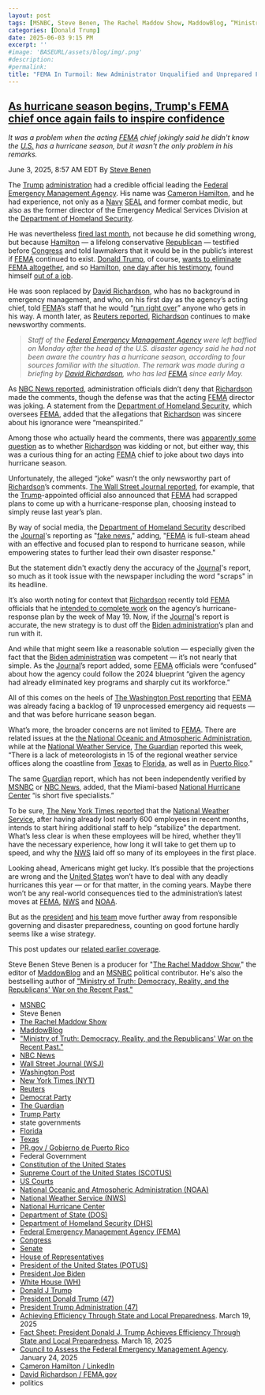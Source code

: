 ```yaml
---
layout: post
tags: [MSNBC, Steve Benen, The Rachel Maddow Show, MaddowBlog, “Ministry of Truth –  Democracy Reality and the Republicans’ War on the Recent Past.”, NBC News, Wall Street Journal (WSJ), Washington Post, New York Times (NYT), Reuters, Democrat Party, The Guardian, Trump Party, state governments, Florida, Texas, PR.gov / Gobierno de Puerto Rico, Federal Government, Constitution of the United States, Supreme Court of the United States (SCOTUS), US Courts, National Oceanic and Atmospheric Administration (NOAA), National Weather Service (NWS), National Hurricane Center, Department of State (DOS), Department of Homeland Security (DHS), Federal Emergency Management Agency (FEMA), Congress, Senate, House of Representatives, President of the United States (POTUS), President Joe Biden, White House (WH), Donald J Trump, President Donald Trump (47), President Trump Administration (47), Achieving Efficiency Through State and Local Preparedness. March 19 2025, Fact Sheet –  President Donald J. Trump Achieves Efficiency Through State and Local Preparedness. March 18 2025, Council to Assess the Federal Emergency Management Agency. January 24 2025, Cameron Hamilton / LinkedIn, David Richardson / FEMA.gov, politics]
categories: [Donald Trump]
date: 2025-06-03 9:15 PM
excerpt: ''
#image: 'BASEURL/assets/blog/img/.png'
#description:
#permalink:
title: "FEMA In Turmoil: New Administrator Unqualified and Unprepared For Hurricane Season"
---
```



## [As hurricane season begins, Trump's FEMA chief once again fails to inspire confidence](https://www.msnbc.com/rachel-maddow-show/maddowblog/hurricane-season-begins-trumps-fema-chief-fails-inspire-confidence-rcna210569)

*It was a problem when the acting [FEMA](https://www.fema.gov/) chief jokingly said he didn't know the [U.S.](https://www.usa.gov/) has a hurricane season, but it wasn't the only problem in his remarks.*

June 3, 2025, 8:57 AM EDT
By [Steve Benen](https://www.msnbc.com/author/steve-benen-ncpn433601)

The [Trump](https://www.donaldjtrump.com/) [administration](https://www.whitehouse.gov/administration/) had a credible official leading the [Federal Emergency Management Agency](https://www.fema.gov/). His name was [Cameron Hamilton](https://www.linkedin.com/in/cameron-hamilton-90854b299/), and he had experience, not only as a [Navy](,https://www.navy.mil/) [SEAL](https://www.nsw.navy.mil/) and former combat medic, but also as the former director of the Emergency Medical Services Division at the [Department of Homeland Security](https://www.dhs.gov/).

He was nevertheless [fired last month](https://www.msnbc.com/rachel-maddow-show/maddowblog/fema-chief-fired-cameron-hamilton-trump-rcna205676), not because he did something wrong, but because [Hamilton](https://www.linkedin.com/in/cameron-hamilton-90854b299/) — a lifelong conservative [Republican](https://www.gop.com/) — testified before [Congress](https://www.congress.gov/) and told lawmakers that it would be in the public’s interest if [FEMA](https://www.fema.gov/) continued to exist. [Donald Trump](https://www.donaldjtrump.com/), of course, [wants to eliminate FEMA altogether](https://truthsocial.com/@realDonaldTrump/113985962341531654), and so [Hamilton](https://www.linkedin.com/in/cameron-hamilton-90854b299/), [one day after his testimony](https://www.washingtonpost.com/politics/2025/05/09/trump-presidency-news/#link-THSXFS5I6FGMDJSZ54KHQJAHOY), found himself [out of a job](https://www.msnbc.com/rachel-maddow-show/maddowblog/fema-chief-fired-cameron-hamilton-trump-rcna205676).

He was soon replaced by [David Richardson](https://www.fema.gov/about/organization/david-richardson), who has no background in emergency management, and who, on his first day as the agency’s acting chief, told [FEMA](https://www.fema.gov/)’s staff that he would “[run right over](https://www.usatoday.com/story/news/politics/2025/05/09/fema-head-run-right-over-staff/83533958007/?tbref=hp)” anyone who gets in his way. A month later, as [Reuters reported](https://www.reuters.com/world/us/fema-staff-confused-after-head-said-he-was-unaware-us-hurricane-season-sources-2025-06-02/), [Richardson](https://www.fema.gov/about/organization/david-richardson) continues to make newsworthy comments.

> *Staff of the [Federal Emergency Management Agency](https://www.fema.gov/) were left baffled on Monday after the head of the U.S. disaster agency said he had not been aware the country has a hurricane season, according to four sources familiar with the situation. The remark was made during a briefing by [David Richardson](https://www.fema.gov/about/organization/david-richardson), who has led [FEMA](https://www.fema.gov/) since early May.*

As [NBC News reported](https://www.nbcnews.com/politics/politics-news/dhs-says-fema-head-was-joking-said-wasnt-aware-hurricane-season-rcna210534), administration officials didn’t deny that [Richardson](https://www.fema.gov/about/organization/david-richardson) made the comments, though the defense was that the acting [FEMA](https://www.fema.gov/) director was joking. A statement from the [Department of Homeland Security](https://www.dhs.gov/), which oversees [FEMA](https://www.fema.gov/), added that the allegations that [Richardson](https://www.fema.gov/about/organization/david-richardson) was sincere about his ignorance were “meanspirited.”

Among those who actually heard the comments, there was [apparently some question](https://www.nytimes.com/2025/06/02/us/politics/fema-david-richardson-hurricane-season.html) as to whether [Richardson](https://www.fema.gov/about/organization/david-richardson) was kidding or not, but either way, this was a curious thing for an acting [FEMA](https://www.fema.gov/) chief to joke about two days into hurricane season.

Unfortunately, the alleged “joke” wasn’t the only newsworthy part of [Richardson](https://www.fema.gov/about/organization/david-richardson)’s comments. [The Wall Street Journal reported](https://www.wsj.com/politics/policy/fema-hurricane-plan-guidance-c5662d2a?mod=hp_lead_pos4), for example, that the [Trump](https://www.donaldjtrump.com/)-appointed official also announced that [FEMA](https://www.fema.gov/) had scrapped plans to come up with a hurricane-response plan, choosing instead to simply reuse last year’s plan.

By way of social media, the [Department of Homeland Security](https://www.dhs.gov/) described the [Journal](https://www.wsj.com/)'s reporting as "[fake news](https://x.com/dhsgov/status/1929878400522420358)," adding, "[FEMA](https://www.fema.gov/) is full-steam ahead with an effective and focused plan to respond to hurricane season, while empowering states to further lead their own disaster response."

But the statement didn't exactly deny the accuracy of the [Journal](https://www.wsj.com/)'s report, so much as it took issue with the newspaper including the word "scraps" in its headline.

It’s also worth noting for context that [Richardson](https://www.fema.gov/about/organization/david-richardson) recently told [FEMA](https://www.fema.gov/) officials that he [intended to complete work](https://www.msnbc.com/rachel-maddow-show/maddowblog/hurricane-season-nears-trump-administration-struggling-badly-prepare-rcna207277) on the agency’s hurricane-response plan by the week of May 19. Now, if the [Journal](https://www.wsj.com/)'s report is accurate, the new strategy is to dust off the [Biden administration](https://bidenwhitehouse.archives.gov/)’s plan and run with it.

And while that might seem like a reasonable solution — especially given the fact that the [Biden administration](https://bidenwhitehouse.archives.gov/) was competent — it’s not nearly that simple. As the [Journal](https://www.wsj.com/)’s report added, some [FEMA](https://www.fema.gov/) officials were “confused” about how the agency could follow the 2024 blueprint “given the agency had already eliminated key programs and sharply cut its workforce.”

All of this comes on the heels of [The Washington Post reporting](https://www.washingtonpost.com/nation/2025/05/23/fema-disaster-declaration-delays/) that [FEMA](https://www.fema.gov/) was already facing a backlog of 19 unprocessed emergency aid requests — and that was before hurricane season began.

What’s more, the broader concerns are not limited to [FEMA](https://www.fema.gov/). There are related issues at the [the National Oceanic and Atmospheric Administration](https://www.washingtonpost.com/opinions/2025/05/11/trump-disasters-noaa-fema-climate-change/), while at the [National Weather Service](https://www.weather.gov/), [The Guardian](https://www.theguardian.com/) reported this week, “There is a lack of meteorologists in 15 of the regional weather service offices along the coastline from [Texas](https://www.texas.gov/) to [Florida](https://www.myflorida.com/), as well as in [Puerto Rico](https://www.pr.gov/).”

The same [Guardian](https://www.theguardian.com/) report, which has not been independently verified by [MSNBC](https://www.msnbc.com/) or [NBC News](https://www.nbcnews.com/), added, that the Miami-based [National Hurricane Center](https://www.nhc.noaa.gov/) “is short five specialists.”

To be sure, [The New York Times reported](https://www.nytimes.com/2025/06/02/weather/nws-job-cuts-weather-service-hiring.html) that the [National Weather Service](https://www.weather.gov/), after having already lost nearly 600 employees in recent months, intends to start hiring additional staff to help “stabilize” the department. What’s less clear is when these employees will be hired, whether they’ll have the necessary experience, how long it will take to get them up to speed, and why the [NWS](https://www.weather.gov/) laid off so many of its employees in the first place.

Looking ahead, Americans might get lucky. It’s possible that the projections are wrong and the [United States](https://www.usa.gov/) won’t have to deal with any deadly hurricanes this year — or for that matter, in the coming years. Maybe there won’t be any real-world consequences tied to the administration’s latest moves at [FEMA](https://www.fema.gov/), [NWS](https://www.weather.gov/) and [NOAA](https://www.noaa.gov/).

But as the [president](https://www.whitehouse.gov/) and [his team](https://www.whitehouse.gov/administration/the-cabinet/) move further away from responsible governing and disaster preparedness, counting on good fortune hardly seems like a wise strategy.

This post updates our [related earlier coverage](https://www.msnbc.com/rachel-maddow-show/maddowblog/hurricane-season-nears-trump-administration-struggling-badly-prepare-rcna207277).

Steve Benen
Steve Benen is a producer for "[The Rachel Maddow Show](https://www.msnbc.com/rachel-maddow-show)," the editor of [MaddowBlog](https://www.msnbc.com/rachel-maddow-show) and an [MSNBC](https://www.msnbc.com/) political contributor. He's also the bestselling author of ["Ministry of Truth: Democracy, Reality, and the Republicans' War on the Recent Past."](https://www.harpercollins.com/products/ministry-of-truth-steve-benen)

- [MSNBC](https://www.msnbc.com/)
- Steve Benen
- [The Rachel Maddow Show](https://www.msnbc.com/rachel-maddow-show)
- [MaddowBlog](https://www.msnbc.com/rachel-maddow-show) 
- ["Ministry of Truth: Democracy, Reality, and the Republicans' War on the Recent Past."](https://www.harpercollins.com/products/ministry-of-truth-steve-benen)
- [NBC News](https://www.nbcnews.com/)
- [Wall Street Journal (WSJ)](https://www.wsj.com/)
- [Washington Post](https://www.washingtonpost.com/)
- [New York Times (NYT)](https://www.nytimes.com/)
- [Reuters](https://www.reuters.com/)
- [Democrat Party](https://www.democrats.org/)
- [The Guardian](https://www.theguardian.com/)
- [Trump Party](https://www.gop.com/)
- state governments 
- [Florida](https://www.myflorida.com/)
- [Texas](https://www.texas.gov/)
- [PR.gov / Gobierno de Puerto Rico](https://www.pr.gov/)
- Federal Government 
- [Constitution of the United States](https://constitution.congress.gov/)
- [Supreme Court of the United States (SCOTUS)](https://www.supremecourt.gov/)
- [US Courts](https://www.uscourts.gov/)
- [National Oceanic and Atmospheric Administration (NOAA)](https://www.noaa.gov/)
- [National Weather Service (NWS)](https://www.weather.gov/)
- [National Hurricane Center](https://www.nhc.noaa.gov/)
- [Department of State (DOS)](https://www.state.gov/)
- [Department of Homeland Security (DHS)](https://www.dhs.gov/)
- [Federal Emergency Management Agency (FEMA)](https://www.fema.gov/)
- [Congress](https;//www.congress.gov/)
- [Senate](https://www.senate.gov/)
- [House of Representatives](https://www.house.gov/)
- [President of the United States (POTUS)](https://www.whitehouse.gov/)
- [President Joe Biden](https://bidenwhitehouse.archives.gov/)
- [White House (WH)](https://www.whitehouse.gov/)
- [Donald J Trump](https://www.donaldjtrump.com/)
- [President Donald Trump (47)](https://www.whitehouse.gov/administration/donald-j-trump/)
- [President Trump Administration (47)](https://www.whitehouse.gov/administration/)
- [Achieving Efficiency Through State and Local Preparedness](https://www.whitehouse.gov/presidential-actions/2025/03/achieving-efficiency-through-state-and-local-preparedness/). March 19, 2025
- [Fact Sheet: President Donald J. Trump Achieves Efficiency Through State and Local Preparedness](https://www.whitehouse.gov/fact-sheets/2025/03/fact-sheet-president-donald-j-trump-achieves-efficiency-through-state-and-local-preparedness/). March 18, 2025
- [Council to Assess the Federal Emergency Management Agency](https://www.whitehouse.gov/presidential-actions/2025/01/council-to-assess-the-federal-emergency-management-agency/). January 24, 2025
-  [Cameron Hamilton / LinkedIn](https://www.linkedin.com/in/cameron-hamilton-90854b299/)
- [David Richardson / FEMA.gov](https://www.fema.gov/about/organization/david-richardson)
- politics



